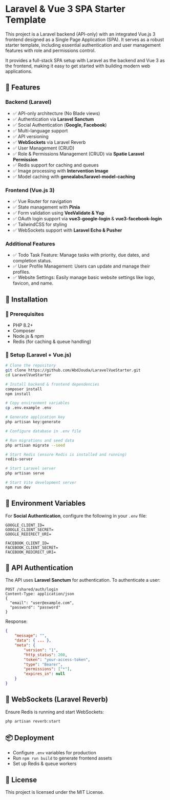 # Laravel & Vue 3 SPA Starter Template

This project is a Laravel backend (API-only) with an integrated Vue.js 3 frontend designed as a Single Page Application (SPA). It serves as a robust starter template, including essential authentication and user management features with role and permissions control.

It provides a full-stack SPA setup with Laravel as the backend and Vue 3 as the frontend, making it easy to get started with building modern web applications.


## 📌 Features

### Backend (Laravel)
- ✅ API-only architecture (No Blade views)
- ✅ Authentication via **Laravel Sanctum**
- ✅ Social Authentication (**Google, Facebook**)
- ✅ Multi-language support
- ✅ API versioning
- ✅ **WebSockets** via Laravel Reverb
- ✅ User Management (CRUD)
- ✅ Role & Permissions Management (CRUD) via **Spatie Laravel Permission**
- ✅ Redis support for caching and queues
- ✅ Image processing with **Intervention Image**
- ✅ Model caching with **genealabs/laravel-model-caching**

### Frontend (Vue.js 3)
- ✅ Vue Router for navigation
- ✅ State management with **Pinia**
- ✅ Form validation using **VeeValidate & Yup**
- ✅ OAuth login support via **vue3-google-login** & **vue3-facebook-login**
- ✅ TailwindCSS for styling
- ✅ WebSockets support with **Laravel Echo & Pusher**

### Additional Features
- ✅ Todo Task Feature: Manage tasks with priority, due dates, and completion status.
- ✅ User Profile Management: Users can update and manage their profiles.
- ✅ Website Settings: Easily manage basic website settings like logo, favicon, and name.

## 🚀 Installation

### 📌 Prerequisites
- PHP 8.2+
- Composer
- Node.js & npm
- Redis (for caching & queue handling)

### 🔧 Setup (Laravel + Vue.js)
```sh
# Clone the repository
git clone https://github.com/AbdJouda/LaravelVueStarter.git
cd LaravelVueStarter

# Install backend & frontend dependencies
composer install
npm install

# Copy environment variables
cp .env.example .env

# Generate application key
php artisan key:generate

# Configure database in .env file

# Run migrations and seed data
php artisan migrate --seed

# Start Redis (ensure Redis is installed and running)
redis-server

# Start Laravel server
php artisan serve

# Start Vite development server
npm run dev
```

## 🔑 Environment Variables
For **Social Authentication**, configure the following in your `.env` file:
```env
GOOGLE_CLIENT_ID=
GOOGLE_CLIENT_SECRET=
GOOGLE_REDIRECT_URI=

FACEBOOK_CLIENT_ID=
FACEBOOK_CLIENT_SECRET=
FACEBOOK_REDIRECT_URI=
```

## 🔐 API Authentication
The API uses **Laravel Sanctum** for authentication. To authenticate a user:
```http
POST /shared/auth/login
Content-Type: application/json
{
  "email": "user@example.com",
  "password": "password"
}
```
Response:
```json
{
    "message": "",
    "data": { ... },
    "meta": {
        "version": "1",
        "http_status": 200,
        "token": "your-access-token",
        "type": "Bearer",
        "permissions": ["*"],
        "expires_in": null
    }
}
```

## 🔄 WebSockets (Laravel Reverb)
Ensure Redis is running and start WebSockets:
```sh
php artisan reverb:start
```

## 📦 Deployment
- Configure `.env` variables for production
- Run `npm run build` to generate frontend assets
- Set up Redis & queue workers

## 📜 License
This project is licensed under the MIT License.

